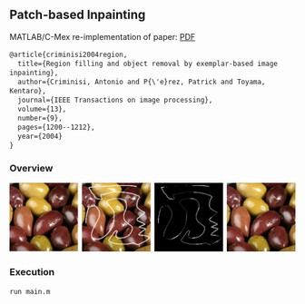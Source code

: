 ## Patch-based Inpainting

MATLAB/C-Mex re-implementation of paper:   [PDF](https://www.irisa.fr/vista/Papers/2004_ip_criminisi.pdf)
```
@article{criminisi2004region,
  title={Region filling and object removal by exemplar-based image inpainting},
  author={Criminisi, Antonio and P{\'e}rez, Patrick and Toyama, Kentaro},
  journal={IEEE Transactions on image processing},
  volume={13},
  number={9},
  pages={1200--1212},
  year={2004}
}
```

### Overview 

![image](./Figures/inp_crim.png)


### Execution

```
run main.m
```
